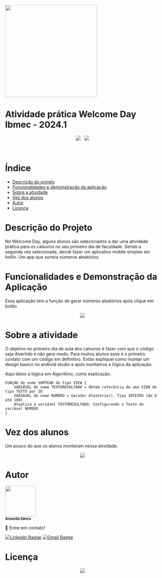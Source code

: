 <img src="https://github.com/AmandaSenra/Welcome_Day-2024.1/assets/94198321/bda08286-fa79-4522-9b50-106d7e21bf12" width="300px;"/>

# Atividade prática Welcome Day Ibmec - 2024.1

<p align="center">
  <img loading="badges" src="https://img.shields.io/badge/2022.3.1_Patch%203-version?style=flat&logo=androidstudio&logoColor=%23ffff&label=Giraffe&color=%23000080"/> &nbsp
  <img loading="badges" src="https://img.shields.io/badge/Realizado-Status?style=social&logo=android&logoColor=%23000080&label=Status&labelColor=%23FFFFFF&color=%23000080"/>
</p>
<br>


# Índice 
* [Descrição do projeto](#descrição-do-projeto)
* [Funcionalidades e demonstração da aplicação](#funcionalidades-e-demonstração-da-aplicação)
* [Sobre a atividade](#sobre-a-atividade)
* [Vez dos alunos](#vez-dos-alunos)
* [Autor](#autor)
* [Licença](#licença)


# Descrição do Projeto
<p>No Welcome Day, alguns alunos são selecionados a dar uma atividade prática para os calouros no seu primeiro dia de faculdade. Sendo a segunda vez selecionada, decidi fazer um aplicativo mobile simples em kotlin. Um app que sorteia números aleatórios.</p>


# Funcionalidades e Demonstração da Aplicação
<p>Essa aplicação tem a função de gerar números aleatórios após clique em botão.</p>

<p align="center">
  <img loading="gif" src="https://github.com/AmandaSenra/Welcome_Day-2024.1/assets/94198321/ca1499c6-e390-40fb-b71e-530265848dcc"/>
</p>


# Sobre a atividade
<p>O objetivo no primeiro dia de aula dos calouros é fazer com que o código seja divertido e não gere medo. Para muitos alunos esse é o primeiro contato com um código em definitivo. Então expliquei como montar um design basíco no android studio e após montamos a lógica da aplicação.</p>

<p>Aqui deixo a lógica em Algorítimo, como explicação.</p>

```
FUNÇÃO de nome SORTEAR do tipo VIEW {
    VARIÁVEL de nome TEXTORESULTADO = Obtem referência de uma VIEW do tipo TEXTO por ID
    VARIÁVEL de nome NUMERO = Gerador Aleatório(). Tipo INTEIRO (de 0 até 100)
    Atualiza a variável TEXTORESULTADO. Configurando o Texto da variável NUMERO
}
```

# Vez dos alunos
<p>Um pouco do que os alunos montaram nessa atividade.</p>

<p align="center">
  <img loading="img" src="https://github.com/AmandaSenra/Welcome_Day-2024.1/assets/94198321/3ba62012-4472-49fd-98f4-8ed99c616aa2"/>
</p>


# Autor

<a href="https://github.com/AmandaSenra">
 <img src="https://github.com/AmandaSenra/Welcome_Day-2024.1/assets/94198321/84c18d33-86a7-4412-ae48-229797bd7192" width="100px;"/>
 <br>
<sub><b>Amanda Senra</b></sub></a> <a href="https://github.com/AmandaSenra//"></a>

👋 Entre em contato!

[![Linkedin Badge](https://img.shields.io/badge/Amanda%20Senra-link?style=flat&logo=linkedin&logoColor=%23FFFF&color=%230e76a8
)](https://www.linkedin.com/in/amanda-senra-183a5526a/) 
[![Gmail Badge](https://img.shields.io/badge/senraamanda16%40gmail.com-link?style=flat&logo=gmail&logoColor=%23FFFF&color=%23db4a39)](mailto:senraamanda16@gmail.com)

# Licença

<p align="center">
  <a href="https://github.com/AmandaSenra">
    <img src="https://img.shields.io/badge/license%20-%20mit?style=flat&label=MIT&color=%23D3D3D3"/>
  </a>
</p>








